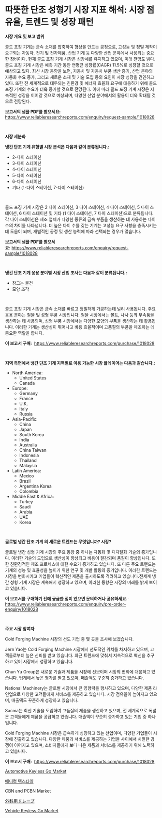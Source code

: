 <p><h1>따뜻한 단조 성형기 시장 지표 해석: 시장 점유율, 트렌드 및 성장 패턴</h1></p><p><strong>시장 개요 및 보고 범위</strong></p>
<p><p>콜드 포징 기계는 금속 소재를 압축하여 형상을 만드는 공정으로, 고성능 및 정밀 제작이 요구되는 자동차, 전기 및 전자제품, 산업 기계 등 다양한 산업 분야에서 사용되는 중요한 장비이다. 현재 콜드 포징 기계 시장은 성장세를 유지하고 있으며, 미래 전망도 밝다. 콜드 포징 기계 시장은 예측 기간 동안 연평균 성장률(CAGR) 11.5%로 성장할 것으로 예상되고 있다. 최신 시장 동향을 보면, 자동차 및 자동차 부품 생산 증가, 산업 분야의 자동화 수요 증가, 그리고 새로운 소재 및 기술 도입 등의 요인이 시장 성장을 견인하고 있다. 또한 전 세계적으로 대두되는 친환경 및 에너지 효율화 요구에 대응하기 위해 콜드 포징 기계의 수요가 더욱 증가할 것으로 전망된다. 이에 따라 콜드 포징 기계 시장은 지속적인 성장을 이어갈 것으로 예상되며, 다양한 산업 분야에서의 활용이 더욱 확대될 것으로 전망된다.</p></p>
<p><strong>보고서의 샘플 PDF를 받으세요:</strong> <a href="https://www.reliableresearchreports.com/enquiry/request-sample/1018028">https://www.reliableresearchreports.com/enquiry/request-sample/1018028</a></p>
<p>&nbsp;</p>
<p><strong>시장 세분화</strong></p>
<p><strong>냉간 단조 기계 유형별 시장 분석은 다음과 같이 분류됩니다.:</strong></p>
<p><ul><li>2-다이 스테이션</li><li>3-다이 스테이션</li><li>4-다이 스테이션</li><li>5-다이 스테이션</li><li>6-다이 스테이션</li><li>기타 (1-다이 스테이션, 7-다이 스테이션)</li></ul></p>
<p>&nbsp;</p>
<p><p>콜드 포징 기계 시장은 2 다이 스테이션, 3 다이 스테이션, 4 다이 스테이션, 5 다이 스테이션, 6 다이 스테이션 및 기타 (1 다이 스테이션, 7 다이 스테이션)으로 분류됩니다. 각 다이 스테이션은 제조 업체가 다양한 종류의 금속 부품을 생산하는 데 사용하는 다이 수의 차이를 나타냅니다. 더 높은 다이 수를 갖는 기계는 고성능 요구 사항을 충족시키는 데 도움이 되며, 개별적인 공정 및 생산 능력에 따라 선택되는 경우가 많습니다.</p></p>
<p><strong>보고서의 샘플 PDF를 받으세요:</strong>&nbsp;<a href="https://www.reliableresearchreports.com/enquiry/request-sample/1018028">https://www.reliableresearchreports.com/enquiry/request-sample/1018028</a></p>
<p>&nbsp;</p>
<p><strong> 냉간 단조 기계 응용 분야별 시장 산업 조사는 다음과 같이 분류됩니다.:</strong></p>
<p><ul><li>잠그는 물건</li><li>모양 조각</li></ul></p>
<p>&nbsp;</p>
<p><p>콜드 포징 기계 시장은 금속 소재를 빠르고 정밀하게 가공하는데 널리 사용됩니다. 주요 응용 분야는 철물 및 성형 부품 시장입니다. 철물 시장에서는 볼트, 나사 등의 부속품을 생산하는 데 사용되며, 성형 부품 시장에서는 다양한 모양의 부품을 생산하는 데 활용됩니다. 이러한 기계는 생산성이 뛰어나고 비용 효율적이며 고품질의 부품을 제조하는 데 중요한 역할을 합니다.</p></p>
<p><strong>이 보고서 구매:</strong>&nbsp; <a href="https://www.reliableresearchreports.com/purchase/1018028">https://www.reliableresearchreports.com/purchase/1018028</a></p>
<p>&nbsp;</p>
<p><strong>지역 측면에서 냉간 단조 기계 지역별로 이용 가능한 시장 플레이어는 다음과 같습니다.:</strong></p>
<p><ul>
    <li>
        North America:
        <ul>
            <li>United States</li>
            <li>Canada</li>
        </ul>
    </li>
    <li>
        Europe:
        <ul>
            <li>Germany</li>
            <li>France</li>
            <li>U.K.</li>
            <li>Italy</li>
            <li>Russia</li>
        </ul>
    </li>
    <li>
        Asia-Pacific:
        <ul>
            <li>China</li>
            <li>Japan</li>
            <li>South Korea</li>
            <li>India</li>
            <li>Australia</li>
            <li>China Taiwan</li>
            <li>Indonesia</li>
            <li>Thailand</li>
            <li>Malaysia</li>
        </ul>
    </li>
    <li>
        Latin America:
        <ul>
            <li>Mexico</li>
            <li>Brazil</li>
            <li>Argentina Korea</li>
            <li>Colombia</li>
        </ul>
    </li>
    <li>
        Middle East & Africa:
        <ul>
            <li>Turkey</li>
            <li>Saudi</li>
            <li>Arabia</li>
            <li>UAE</li>
            <li>Korea</li>
        </ul>
    </li>
    </ul></p>
<p>&nbsp;</p>
<p><strong>글로벌 냉간 단조 기계 의 새로운 트렌드는 무엇입니까? 시장?</strong></p>
<p><p>글로벌 냉간 성형 기계 시장의 주요 동향 중 하나는 자동화 및 디지털화 기술의 증가입니다. 이러한 기술의 도입으로 생산성이 향상되고 비용이 절감되며 품질이 향상됩니다. 또한 친환경적인 제조 프로세스에 대한 수요가 증가하고 있습니다. 또 다른 주요 트렌드는 기계의 성능 및 효율성을 높이기 위한 연구 및 개발 활동의 증가입니다. 이러한 트렌드는 시장을 변화시키고 기업들이 혁신적인 제품을 출시하도록 격려하고 있습니다.전세계 냉간 성형 기계 시장은 계속해서 성장하고 있으며, 이러한 동향은 시장의 미래를 밝게 보이고 있습니다.</p></p>
<p><strong>이 보고서를 구매하기 전에 궁금한 점이 있으면 문의하거나 공유하세요.</strong>- <a href="https://www.reliableresearchreports.com/enquiry/pre-order-enquiry/1018028">https://www.reliableresearchreports.com/enquiry/pre-order-enquiry/1018028</a></p>
<p>&nbsp;</p>
<p><strong>주요 시장 참여자</strong></p>
<p><p>Cold Forging Machine 시장의 선도 기업 중 몇 곳을 조사해 보겠습니다.</p><p>Jern Yao는 Cold Forging Machine 시장에서 선도적인 위치를 차지하고 있으며, 고객들로부터 높은 신뢰를 받고 있습니다. 최근 트렌드에 맞춰서 지속적으로 혁신을 추구하고 있어 시장에서 성장하고 있습니다.</p><p>Chun Yu Group은 새로운 기술과 제품을 시장에 선보이며 시장의 변화에 대응하고 있습니다. 업계에서 높은 평가를 받고 있으며, 매출액도 꾸준히 증가하고 있습니다.</p><p>National Machinery는 글로벌 시장에서 큰 영향력을 행사하고 있으며, 다양한 제품 라인업으로 다양한 고객들에게 서비스를 제공하고 있습니다. 시장 점유율이 높아지고 있으며, 매출액도 꾸준하게 성장하고 있습니다.</p><p>Sacma는 최신 기술을 도입하여 고품질의 제품을 생산하고 있으며, 전 세계적으로 폭넓은 고객들에게 제품을 공급하고 있습니다. 매출액이 꾸준히 증가하고 있는 기업 중 하나입니다.</p><p>Cold Forging Machine 시장은 급속하게 성장하고 있는 산업이며, 다양한 기업들이 시장에 진출하고 있습니다. 다양한 제품과 서비스를 제공하는 기업들 사이에서 치열한 경쟁이 이어지고 있으며, 소비자들에게 보다 나은 제품과 서비스를 제공하기 위해 노력하고 있습니다.</p></p>
<p><strong>이 보고서 구매:</strong>&nbsp;&nbsp;<a href="https://www.reliableresearchreports.com/purchase/1018028">https://www.reliableresearchreports.com/purchase/1018028</a></p>
<p><p><a href="https://github.com/gdfhhhj/Market-Research-Report-List-3/blob/main/automotive-keyless-go-market.md">Automotive Keyless Go Market</a></p><p><a href="https://github.com/sougarounis/Market-Research-Report-List-2/blob/main/5011898188470.md">메디컬 텍스타일</a></p><p><a href="https://issuu.com/reportprime-2/docs/cbn-and-pcbn-market-size-2030.pptx">CBN and PCBN Market</a></p><p><a href="https://github.com/oqoeusbvpadwjs08/Market-Research-Report-List-1/blob/main/2263601188613.md">外科用ドレープ</a></p><p><a href="https://github.com/RichRobinson5/Market-Research-Report-List-4/blob/main/vehicle-keyless-go-market.md">Vehicle Keyless Go Market</a></p></p>
